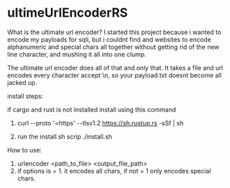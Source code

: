# ultimeUrlEncoderRS

What is the ultimate url encoder?
I started this project because i wanted to encode my payloads for sqli, but i couldnt find and websites to encode alphanumeric and special chars all together without getting rid of the new line character, and mushing it all into one clump.

The ultimate url encoder does all of that and only that. It takes a file and url encodes every character accept \n, so your payload.txt doesnt become all jacked up.

install steps:

if cargo and rust is not installed install using this command
1. curl --proto '=https' --tlsv1.2 https://sh.rustup.rs -sSf | sh

2. run the install.sh scrip ./install.sh

How to use:

1. urlencoder <path_to_file> <output_file_path> <options>
2. if options is = 1. it encodes all chars, if not = 1 only encodes special chars.
